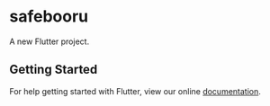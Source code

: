 # safebooru

A new Flutter project.

## Getting Started

For help getting started with Flutter, view our online
[documentation](https://flutter.io/).
